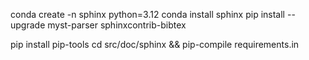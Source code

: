 
conda create -n sphinx python=3.12
conda install sphinx
pip install --upgrade myst-parser sphinxcontrib-bibtex

pip install pip-tools
cd src/doc/sphinx && pip-compile requirements.in
